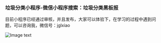 ### 垃圾分类小程序-微信小程序搜索：垃圾分类黑板报

目前小程序已经通过审核，并且发布，大家可以体验下，在学习的过程中遇到问题，可以咨询我，微信号：jglxiao

![Image text]( https://s2.ax1x.com/2019/08/06/e4FYO1.jpg)
